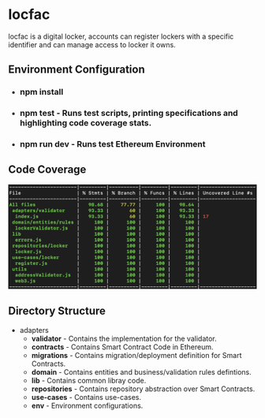 # locfac

locfac is a digital locker, accounts can register lockers with a specific identifier and can manage access to locker it owns.

## Environment Configuration
- ### npm install
- ### npm test - Runs test scripts, printing specifications and highlighting code coverage stats.
- ### npm run dev - Runs test Ethereum Environment

## Code Coverage
![Code Coverage](./docs/code-coverage.png)

## Directory Structure
- adapters
    - **validator** - Contains the implementation for the validator.
    - **contracts** - Contains Smart Contract Code in Ethereum.
    - **migrations** - Contains migration/deployment definition for Smart Contracts.
    - **domain** - Contains entities and business/validation rules defintions.
    - **lib** - Contains common libray code.
    - **repositories** - Contains repository abstraction over Smart Contracts.
    - **use-cases** - Contains use-cases.
    - **env** - Environment configurations.